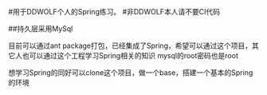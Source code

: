 #用于DDWOLF个人的Spring练习。
#非DDWOLF本人请不要CI代码

##持久层采用MySql

目前可以通过ant package打包，已经集成了Spring，希望可以通过这个项目，其它人也可以通过这个工程学习Spring相关的知识
mysql的root密码也是root

想学习Spring的同好可以clone这个项目，做一个base，搭建一个基本的Spring的环境 
